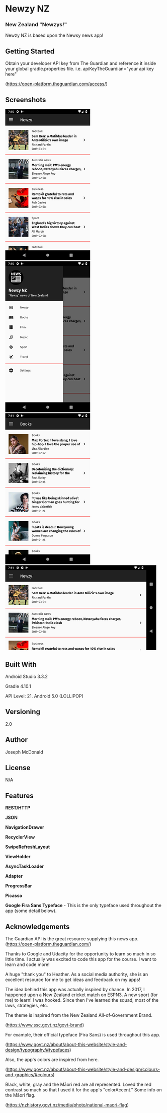 # Newzy NZ

### New Zealand "Newzys!"

Newzy NZ is based upon the Newsy news app!

## Getting Started

Obtain your developer API key from The Guardian and reference it inside your global gradle.properties file. i.e. apiKeyTheGuardian="your api key here"

(https://open-platform.theguardian.com/access/)

## Screenshots

![Screenshot](/app/screenshots/Screenshot_Main.png) ![Screenshot](/app/screenshots/Screenshot_Drawer.png) ![Screenshot](/app/screenshots/Screenshot_Dest.png) ![Screenshot](/app/screenshots/Screenshot_Land.png)

## Built With

Android Studio 3.3.2

Gradle 4.10.1

API Level: 21. Android 5.0 (LOLLIPOP)

## Versioning

2.0

## Author

Joseph McDonald

## License

N/A

## Features

**REST/HTTP**

**JSON**

**NavigationDrawer**

**RecyclerView**

**SwipeRefreshLayout**

**ViewHolder**

**AsyncTaskLoader**

**Adapter**

**ProgressBar**

**Picasso**

**Google Fira Sans Typeface** - This is the only typeface used throughout the app (some detail below).


## Acknowledgements
The Guardian API is the great resource supplying this news app. (https://open-platform.theguardian.com/)

Thanks to Google and Udacity for the opportunity to learn so much in so little time. I actually was excited to code this app for the course. I want to learn and code more!

A huge "thank you" to Heather. As a social media authority, she is an excellent resource for me to get ideas and feedback on my apps!

The idea behind this app was actually inspired by chance. In 2017, I happened upon a New Zealand cricket match on ESPN3. A new sport (for me) to learn! I was hooked. Since then I've learned the squad, most of the laws, strategies, etc.

The theme is inspired from the New Zealand All-of-Government Brand.

(https://www.ssc.govt.nz/govt-brand)

For example, their official typeface (Fira Sans) is used throughout this app.

(https://www.govt.nz/about/about-this-website/style-and-design/typography/#typefaces)

Also, the app's colors are inspired from here.

(https://www.govt.nz/about/about-this-website/style-and-design/colours-and-graphics/#colours)

Black, white, gray and the Māori red are all represented. Loved the red contrast so much so that I used it for the app's "colorAccent." Some info on the Māori flag.

(https://nzhistory.govt.nz/media/photo/national-maori-flag)